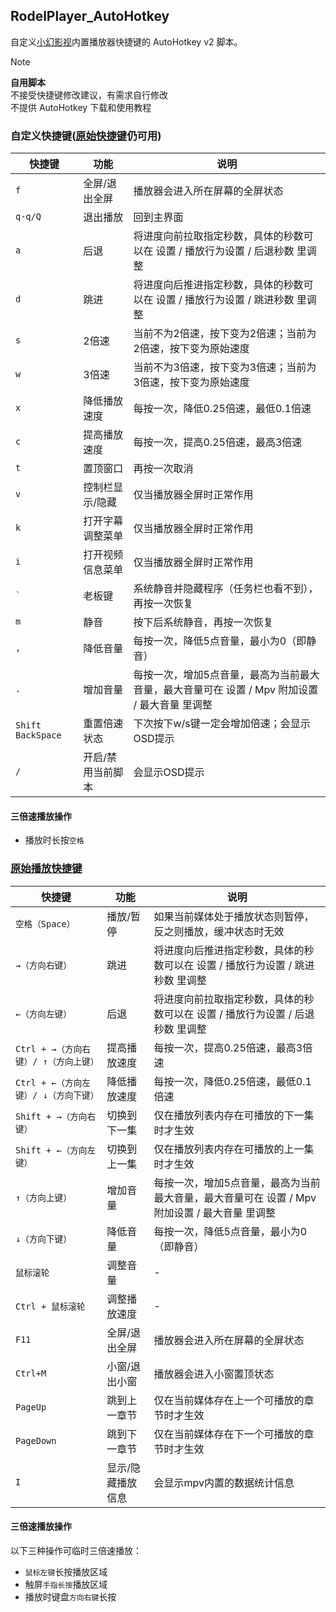 ## RodelPlayer_AutoHotkey

自定义[小幻影视](https://apps.microsoft.com/detail/9nb0h051m4v4?hl=zh-CN&gl=CN)内置播放器快捷键的 AutoHotkey v2 脚本。

> [!NOTE]
>  **自用脚本**  
>  不接受快捷键修改建议，有需求自行修改  
>  不提供 AutoHotkey 下载和使用教程

### 自定义快捷键([原始快捷键](https://player.richasy.net/player#%E6%92%AD%E6%94%BE%E5%BF%AB%E6%8D%B7%E9%94%AE)仍可用)

| 快捷键 | 功能 | 说明 |
|--------|------|------|
| `f` | 全屏/退出全屏 | 播放器会进入所在屏幕的全屏状态 |
| `q-q/Q` | 退出播放 | 回到主界面 |
| `a` | 后退 | 将进度向前拉取指定秒数，具体的秒数可以在 设置 / 播放行为设置 / 后退秒数 里调整 |
| `d` | 跳进 | 将进度向后推进指定秒数，具体的秒数可以在 设置 / 播放行为设置 / 跳进秒数 里调整 |
| `s` | 2倍速 | 当前不为2倍速，按下变为2倍速；当前为2倍速，按下变为原始速度 |
| `w` | 3倍速 | 当前不为3倍速，按下变为3倍速；当前为3倍速，按下变为原始速度 |
| `x` | 降低播放速度 | 每按一次，降低0.25倍速，最低0.1倍速 |
| `c` | 提高播放速度 | 每按一次，提高0.25倍速，最高3倍速 |
| `t` | 置顶窗口 | 再按一次取消 |
| `v` | 控制栏显示/隐藏 | 仅当播放器全屏时正常作用 |
| `k` | 打开字幕调整菜单 | 仅当播放器全屏时正常作用 |
| `i` | 打开视频信息菜单 | 仅当播放器全屏时正常作用 |
| `` ` `` | 老板键 | 系统静音并隐藏程序（任务栏也看不到），再按一次恢复 |
| `m` | 静音 | 按下后系统静音，再按一次恢复 |
| `,` | 降低音量 | 每按一次，降低5点音量，最小为0（即静音） |
| `.` | 增加音量 | 每按一次，增加5点音量，最高为当前最大音量，最大音量可在 设置 / Mpv 附加设置 / 最大音量 里调整 |
| `Shift BackSpace` | 重置倍速状态 | 下次按下w/s键一定会增加倍速；会显示OSD提示 |
| `/` | 开启/禁用当前脚本 | 会显示OSD提示 |

#### 三倍速播放操作

- 播放时长按`空格`

### [原始播放快捷键](https://player.richasy.net/player#%E6%92%AD%E6%94%BE%E5%BF%AB%E6%8D%B7%E9%94%AE)

| 快捷键 | 功能 | 说明 |
|--------|------|------|
| `空格（Space）` | 播放/暂停 | 如果当前媒体处于播放状态则暂停，反之则播放，缓冲状态时无效 |
| `→（方向右键）` | 跳进 | 将进度向后推进指定秒数，具体的秒数可以在 设置 / 播放行为设置 / 跳进秒数 里调整 |
| `←（方向左键）` | 后退 | 将进度向前拉取指定秒数，具体的秒数可以在 设置 / 播放行为设置 / 后退秒数 里调整 |
| `Ctrl + →（方向右键）/ ↑（方向上键）` | 提高播放速度 | 每按一次，提高0.25倍速，最高3倍速 |
| `Ctrl + ←（方向左键）/ ↓（方向下键）` | 降低播放速度 | 每按一次，降低0.25倍速，最低0.1倍速 |
| `Shift + →（方向右键）` | 切换到下一集 | 仅在播放列表内存在可播放的下一集时才生效 |
| `Shift + ←（方向左键）` | 切换到上一集 | 仅在播放列表内存在可播放的上一集时才生效 |
| `↑（方向上键）` | 增加音量 | 每按一次，增加5点音量，最高为当前最大音量，最大音量可在 设置 / Mpv 附加设置 / 最大音量 里调整 |
| `↓（方向下键）` | 降低音量 | 每按一次，降低5点音量，最小为0（即静音） |
| `鼠标滚轮` | 调整音量 | - |
| `Ctrl + 鼠标滚轮` | 调整播放速度 | - |
| `F11` | 全屏/退出全屏 | 播放器会进入所在屏幕的全屏状态 |
| `Ctrl+M` | 小窗/退出小窗 | 播放器会进入小窗置顶状态 |
| `PageUp` | 跳到上一章节 | 仅在当前媒体存在上一个可播放的章节时才生效 |
| `PageDown` | 跳到下一章节 | 仅在当前媒体存在下一个可播放的章节时才生效 |
| `I` | 显示/隐藏播放信息 | 会显示mpv内置的数据统计信息 |

#### 三倍速播放操作

以下三种操作可临时三倍速播放：

- `鼠标左键`长按播放区域
- 触屏`手指长按`播放区域  
- 播放时键盘`方向右键`长按